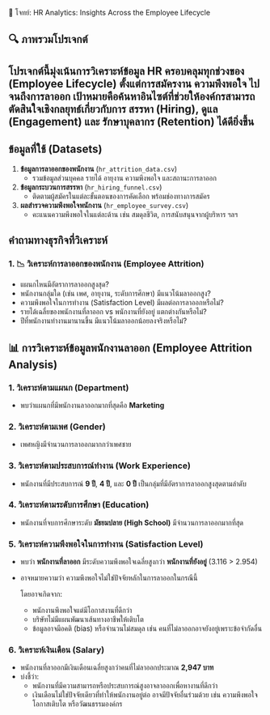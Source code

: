 📌 โจทย์: HR Analytics: Insights Across the Employee Lifecycle

## 🔍 ภาพรวมโปรเจกต์
โปรเจกต์นี้มุ่งเน้นการวิเคราะห์ข้อมูล HR ครอบคลุมทุกช่วงของ **(Employee Lifecycle)** ตั้งแต่การสมัครงาน ความพึงพอใจ ไปจนถึงการลาออก
เป้าหมายคือค้นหาอินไซต์ที่ช่วยให้องค์กรสามารถตัดสินใจเชิงกลยุทธ์เกี่ยวกับการ **สรรหา (Hiring)**, **ดูแล (Engagement)** และ **รักษาบุคลากร (Retention)** ได้ดียิ่งขึ้น
---

## ข้อมูลที่ใช้ (Datasets)
1. **ข้อมูลการลาออกของพนักงาน** (`hr_attrition_data.csv`)
    - รวมข้อมูลส่วนบุคคล รายได้ อายุงาน ความพึงพอใจ และสถานะการลาออก
2. **ข้อมูลกระบวนการสรรหา** (`hr_hiring_funnel.csv`)
    - ติดตามผู้สมัครในแต่ละขั้นตอนของการคัดเลือก พร้อมช่องทางการสมัคร
3. **ผลสำรวจความพึงพอใจพนักงาน** (`hr_employee_survey.csv`)
    - คะแนนความพึงพอใจในแต่ละด้าน เช่น สมดุลชีวิต, การสนับสนุนจากผู้บริหาร ฯลฯ


## คำถามทางธุรกิจที่วิเคราะห์
### 1. 📉 **วิเคราะห์การลาออกของพนักงาน (Employee Attrition)**

- แผนกไหนมีอัตราการลาออกสูงสุด?
- พนักงานกลุ่มใด (เช่น เพศ, อายุงาน, ระดับการศึกษา) มีแนวโน้มลาออกสูง?
- ความพึงพอใจในการทำงาน (Satisfaction Level) มีผลต่อการลาออกหรือไม่?
- รายได้เฉลี่ยของพนักงานที่ลาออก vs พนักงานที่ยังอยู่ แตกต่างกันหรือไม่?
- ปีที่พนักงานทำงานมานานขึ้น มีแนวโน้มลาออกน้อยลงจริงหรือไม่?

## 📊 การวิเคราะห์ข้อมูลพนักงานลาออก (Employee Attrition Analysis)

### 1. วิเคราะห์ตามแผนก (Department)
- พบว่าแผนกที่มีพนักงานลาออกมากที่สุดคือ **Marketing**

### 2. วิเคราะห์ตามเพศ (Gender)
- เพศหญิงมีจำนวนการลาออกมากกว่าเพศชาย

### 3. วิเคราะห์ตามประสบการณ์ทำงาน (Work Experience)
- พนักงานที่มีประสบการณ์ **9 ปี**, **4 ปี**, และ **0 ปี** เป็นกลุ่มที่มีอัตราการลาออกสูงสุดตามลำดับ

### 4. วิเคราะห์ตามระดับการศึกษา (Education)
- พนักงานที่จบการศึกษาระดับ **มัธยมปลาย (High School)** มีจำนวนการลาออกมากที่สุด

### 5. วิเคราะห์ความพึงพอใจในการทำงาน (Satisfaction Level)
- พบว่า **พนักงานที่ลาออก** มีระดับความพึงพอใจเฉลี่ยสูงกว่า **พนักงานที่ยังอยู่** (3.116 > 2.954)
- อาจหมายความว่า ความพึงพอใจไม่ใช่ปัจจัยหลักในการลาออกในกรณีนี้
    
    โดยอาจเกิดจาก:
    
    - พนักงานพึงพอใจแต่มีโอกาสงานที่ดีกว่า
    - บริษัทไม่มีแผนพัฒนาเส้นทางอาชีพให้เติบโต
    - ข้อมูลอาจมีอคติ (bias) หรือจำนวนไม่สมดุล เช่น คนที่ไม่ลาออกอาจยังอยู่เพราะข้อจำกัดอื่น

### 6. วิเคราะห์เงินเดือน (Salary)
- พนักงานที่ลาออกมีเงินเดือนเฉลี่ยสูงกว่าคนที่ไม่ลาออกประมาณ **2,947 บาท**
- บ่งชี้ว่า:
    - พนักงานที่มีความสามารถหรือประสบการณ์สูงอาจลาออกเพื่อหางานที่ดีกว่า
    - เงินเดือนไม่ใช่ปัจจัยเดียวที่ทำให้พนักงานอยู่ต่อ อาจมีปัจจัยอื่นร่วมด้วย เช่น ความพึงพอใจ โอกาสเติบโต หรือวัฒนธรรมองค์กร